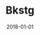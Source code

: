 ---
layout: site
title: "Bkstg"
date: 2018-01-01
categories: [entertainment]
version: 2.3.0
major: 2
minor: 3
patch: 0
slug: bkstg
link: https://bkstg.com/
submitter: lpolepeddi
permalink: /sites/:slug
---